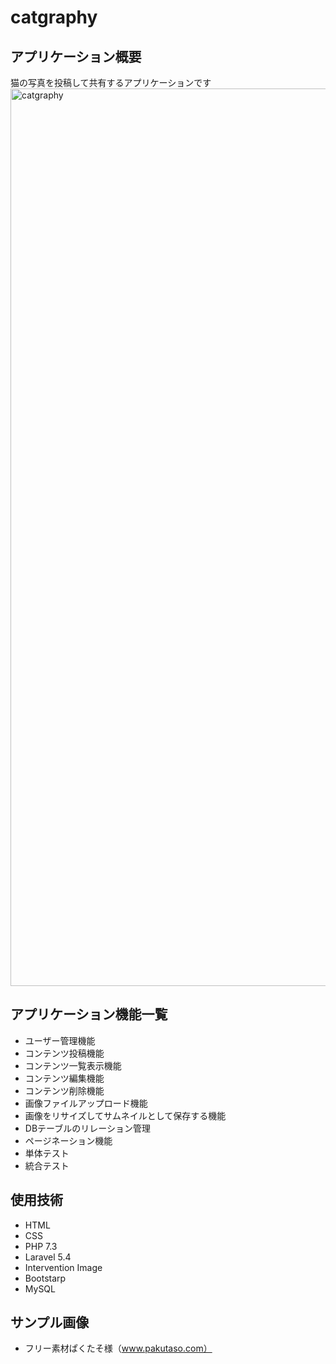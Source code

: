 # catgraphy

## アプリケーション概要
猫の写真を投稿して共有するアプリケーションです
<img width="1436" alt="catgraphy" src="https://user-images.githubusercontent.com/56598400/68197186-268b8f80-fffd-11e9-9fbd-90b9b32a5e71.png">


## アプリケーション機能一覧
- ユーザー管理機能
- コンテンツ投稿機能
- コンテンツ一覧表示機能
- コンテンツ編集機能
- コンテンツ削除機能
- 画像ファイルアップロード機能
- 画像をリサイズしてサムネイルとして保存する機能
- DBテーブルのリレーション管理
- ページネーション機能
- 単体テスト
- 統合テスト



## 使用技術
- HTML
- CSS
- PHP 7.3
- Laravel 5.4
- Intervention Image
- Bootstarp
- MySQL


## サンプル画像
- フリー素材ぱくたそ様（www.pakutaso.com）
